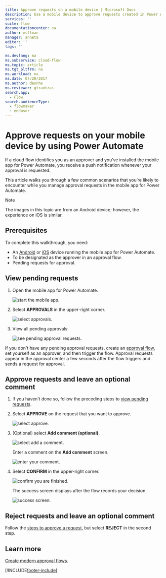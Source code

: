 ```yaml
---
title: Approve requests on a mobile device | Microsoft Docs
description: Use a mobile device to approve requests created in Power Automate.
services: ''
suite: flow
documentationcenter: na
author: msftman
manager: anneta
editor: ''
tags: ''

ms.devlang: na
ms.subservice: cloud-flow
ms.topic: article
ms.tgt_pltfrm: na
ms.workload: na
ms.date: 07/20/2017
ms.author: deonhe
ms.reviewer: gtrantzas
search.app: 
  - Flow
search.audienceType: 
  - flowmaker
  - enduser
---
```

# Approve requests on your mobile device by using Power Automate

If a cloud flow identifies you as an approver and you've installed the mobile app for Power Automate, you receive a push notification whenever your approval is requested.

This article walks you through a few common scenarios that you’re likely to encounter while you manage approval requests in the mobile app for Power Automate.

> [!NOTE]
> The images in this topic are from an Android device; however, the experience on iOS is similar.
> 
> 

## Prerequisites
To complete this walkthrough, you need:

* An [Android](https://aka.ms/flowmobiledocsandroid) or [iOS](https://aka.ms/flowmobiledocsios) device running the mobile app for Power Automate.
* To be designated as the approver in an approval flow.
* Pending requests for approval.

## View pending requests
1. Open the mobile app for Power Automate.
   
    ![start the mobile app.](./media/mobile-approvals/open-app.png)
2. Select **APPROVALS** in the upper-right corner.
   
    ![select approvals.](./media/mobile-approvals/select-approvals.png)
3. View all pending approvals:
   
    ![see pending approval requests.](./media/mobile-approvals/show-pending-approval-requests.png)

If you don't have any pending approval requests, create an [approval flow](modern-approvals.md), set yourself as an approver, and then trigger the flow. Approval requests appear in the approval center a few seconds after the flow triggers and sends a request for approval.

## Approve requests and leave an optional comment
1. If you haven't done so, follow the preceding steps to [view pending requests](mobile-approvals.md#view-pending-requests).
2. Select **APPROVE** on the request that you want to approve.
   
    ![select approve.](./media/mobile-approvals/select-approve.png)
3. (Optional) select **Add comment (optional)**.
   
    ![select add a comment.](./media/mobile-approvals/select-add-comment.png)
   
    Enter a comment on the **Add comment** screen.
   
    ![enter your comment.](./media/mobile-approvals/enter-comment-for-approval.png)
4. Select **CONFIRM** in the upper-right corner.
   
    ![confirm you are finished.](./media/mobile-approvals/tap-confirm-button.png)
   
    The success screen displays after the flow records your decision.
   
    ![success screen.](./media/mobile-approvals/approved.png)

## Reject requests and leave an optional comment
Follow the [steps to approve a request](mobile-approvals.md#approve-requests-and-leave-an-optional-comment), but select **REJECT** in the second step.

## Learn more
[Create modern approval flows](modern-approvals.md).



[!INCLUDE[footer-include](includes/footer-banner.md)]